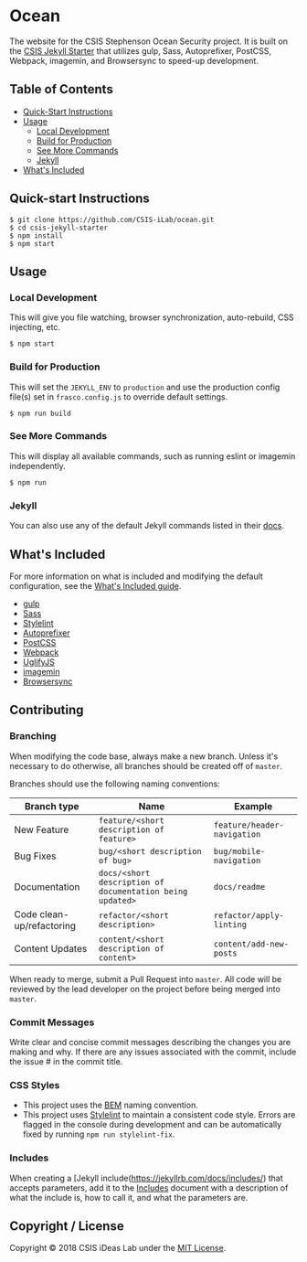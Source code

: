 # Ocean
The website for the CSIS Stephenson Ocean Security project. It is built on the [CSIS Jekyll Starter](https://github.com/CSIS-iLab/csis-jekyll-starter) that utilizes gulp, Sass, Autoprefixer, PostCSS, Webpack, imagemin, and Browsersync to speed-up development.

## Table of Contents
* [Quick-Start Instructions](#quick-start-instructions)
* [Usage](#usage)
  * [Local Development](#local-development)
  * [Build for Production](#build-for-production)
  * [See More Commands](#see-more-commands)
  * [Jekyll](#jekyll)
* [What's Included](#whats-included)

## Quick-start Instructions
```shell
$ git clone https://github.com/CSIS-iLab/ocean.git
$ cd csis-jekyll-starter
$ npm install
$ npm start
```

## Usage

### Local Development

This will give you file watching, browser synchronization, auto-rebuild, CSS injecting, etc.

```shell
$ npm start
```

### Build for Production

This will set the `JEKYLL_ENV` to `production` and use the production config file(s) set in `frasco.config.js` to override default settings.

```shell
$ npm run build
```

### See More Commands

This will display all available commands, such as running eslint or imagemin independently.

```shell
$ npm run
```

### Jekyll

You can also use any of the default Jekyll commands listed in their [docs](https://jekyllrb.com/docs/usage/).

## What's Included
For more information on what is included and modifying the default configuration, see the [What's Included guide](DEVELOPMENT.md).

- [gulp](https://gulpjs.com/)
- [Sass](http://sass-lang.com/)
- [Stylelint](http://stylelint.io)
- [Autoprefixer](https://github.com/postcss/autoprefixer)
- [PostCSS](http://postcss.org/)
- [Webpack](https://webpack.github.io/)
- [UglifyJS](https://github.com/mishoo/UglifyJS2)
- [imagemin](https://github.com/imagemin/imagemin)
- [Browsersync](https://www.browsersync.io/)

## Contributing
### Branching
When modifying the code base, always make a new branch. Unless it's necessary to do otherwise, all branches should be created off of `master`.

Branches should use the following naming conventions:

| Branch type | Name       | Example                     |
|--------------------------|------------|-----------------------------|
| New Feature | `feature/<short description of feature>` | `feature/header-navigation` |
| Bug Fixes   | `bug/<short description of bug>`| `bug/mobile-navigation` |
| Documentation | `docs/<short description of documentation being updated>` | `docs/readme` |
| Code clean-up/refactoring | `refactor/<short description>` | `refactor/apply-linting` |
| Content Updates | `content/<short description of content>` | `content/add-new-posts` |

When ready to merge, submit a Pull Request into `master`. All code will be reviewed by the lead developer on the project before being merged into `master`.

### Commit Messages
Write clear and concise commit messages describing the changes you are making and why. If there are any issues associated with the commit, include the issue # in the commit title.

### CSS Styles
* This project uses the [BEM](http://getbem.com/introduction/) naming convention.
* This project uses [Stylelint](https://stylelint.io) to maintain a consistent code style. Errors are flagged in the console during development and can be automatically fixed by running `npm run stylelint-fix`.

### Includes
When creating a [Jekyll include(https://jekyllrb.com/docs/includes/) that accepts parameters, add it to the [Includes](INCLUDES.md) document with a description of what the include is, how to call it, and what the parameters are.

## Copyright / License

Copyright © 2018 CSIS iDeas Lab under the [MIT License](https://github.com/CSIS-iLab/on-the-radar/blob/master/LICENSE).
